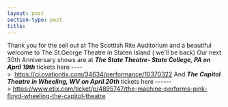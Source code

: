 ```yaml
---
layout: post
section-type: post
title: 
---
```


<p>Thank you for the sell out at The Scottish Rite Auditorium and a beautiful welcome to The St.George Theatre in Staten Island ( we'll be back) Our next 30th Anniversary shows are at <em><strong>The State Theatre- State College, PA on April 19th</strong></em> tickets here ----&gt;&nbsp;&nbsp;<a href="https://ci.ovationtix.com/34634/performance/10370322">https://ci.ovationtix.com/34634/performance/10370322</a>&nbsp;And <strong><em>The Capitol Theatre in Wheeling, WV on April 20th </em></strong>tickets here ------&gt;&nbsp;<a href="https://www.etix.com/ticket/p/4895747/the-machine-performs-pink-floyd-wheeling-the-capitol-theatre">https://www.etix.com/ticket/p/4895747/the-machine-performs-pink-floyd-wheeling-the-capitol-theatre</a></p>
